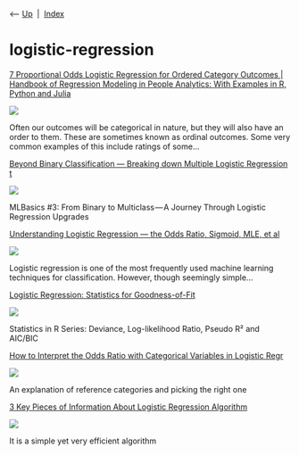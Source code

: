 <div class="nav">

⟵ [Up](index.html)  \|  [Index](index.html)

</div>

# logistic-regression

<div class="cards">

<div class="card">

<div class="card-title">

[7 Proportional Odds Logistic Regression for Ordered Category Outcomes
\| Handbook of Regression Modeling in People Analytics: With Examples in
R, Python and
Julia](https://peopleanalytics-regression-book.org/ord-reg.html)

</div>

<div class="card-image">

[![](https://peopleanalytics-regression-book.org/www/cover/coverpage-og.png)](https://peopleanalytics-regression-book.org/ord-reg.html)

</div>

Often our outcomes will be categorical in nature, but they will also
have an order to them. These are sometimes known as ordinal outcomes.
Some very common examples of this include ratings of some...

</div>

<div class="card">

<div class="card-title">

[Beyond Binary Classification — Breaking down Multiple Logistic
Regression
t](https://towardsdatascience.com/classification-multiple-logistic-regression-basics-ml-machine-learning-algorithm-classification-4acf6097ae1a?source=rss----7f60cf5620c9---4)

</div>

<div class="card-image">

[![](https://miro.medium.com/v2/resize:fit:1200/1*mO5qbFklSHPun9UHySDjGg.png)](https://towardsdatascience.com/classification-multiple-logistic-regression-basics-ml-machine-learning-algorithm-classification-4acf6097ae1a?source=rss----7f60cf5620c9---4)

</div>

MLBasics \#3: From Binary to Multiclass — A Journey Through Logistic
Regression Upgrades

</div>

<div class="card">

<div class="card-title">

[Understanding Logistic Regression — the Odds Ratio, Sigmoid, MLE, et
al](https://towardsdatascience.com/understanding-logistic-regression-the-odds-ratio-sigmoid-mle-et-al-740cebf349a3)

</div>

<div class="card-image">

[![](https://miro.medium.com/v2/resize:fit:1200/1*kKmQr0qvB_n6Py8a-9KEpg.png)](https://towardsdatascience.com/understanding-logistic-regression-the-odds-ratio-sigmoid-mle-et-al-740cebf349a3)

</div>

Logistic regression is one of the most frequently used machine learning
techniques for classification. However, though seemingly simple…

</div>

<div class="card">

<div class="card-title">

[Logistic Regression: Statistics for
Goodness-of-Fit](https://towardsdatascience.com/logistic-regression-statistics-for-goodness-of-fit-e2e8c7aab95?source=rss----7f60cf5620c9---4)

</div>

<div class="card-image">

[![](https://miro.medium.com/v2/resize:fit:1200/1*ry0p1SmMjcNOeFY9Z9DEPg.jpeg)](https://towardsdatascience.com/logistic-regression-statistics-for-goodness-of-fit-e2e8c7aab95?source=rss----7f60cf5620c9---4)

</div>

Statistics in R Series: Deviance, Log-likelihood Ratio, Pseudo R² and
AIC/BIC

</div>

<div class="card">

<div class="card-title">

[How to Interpret the Odds Ratio with Categorical Variables in Logistic
Regr](https://towardsdatascience.com/how-to-interpret-the-odds-ratio-with-categorical-variables-in-logistic-regression-5bb38e3fc6a8)

</div>

<div class="card-image">

[![](https://miro.medium.com/v2/da:true/resize:fit:1200/0*b5SrPqpISAVOoWCU)](https://towardsdatascience.com/how-to-interpret-the-odds-ratio-with-categorical-variables-in-logistic-regression-5bb38e3fc6a8)

</div>

An explanation of reference categories and picking the right one

</div>

<div class="card">

<div class="card-title">

[3 Key Pieces of Information About Logistic Regression
Algorithm](https://towardsdatascience.com/3-key-information-about-logistic-regression-algorithm-b2fbd9084b3c?source=rss----7f60cf5620c9---4)

</div>

<div class="card-image">

[![](https://miro.medium.com/v2/resize:fit:1200/1*T-ySnwbZtqVXXzen441lSA.jpeg)](https://towardsdatascience.com/3-key-information-about-logistic-regression-algorithm-b2fbd9084b3c?source=rss----7f60cf5620c9---4)

</div>

It is a simple yet very efficient algorithm

</div>

</div>
